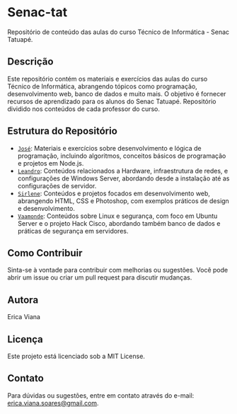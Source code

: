 # Senac-tat

Repositório de conteúdo das aulas do curso Técnico de Informática - Senac Tatuapé.

## Descrição

Este repositório contém os materiais e exercícios das aulas do curso Técnico de Informática, abrangendo tópicos como programação, desenvolvimento web, banco de dados e muito mais. O objetivo é fornecer recursos de aprendizado para os alunos do Senac Tatuapé. Repositório dividido nos conteúdos de cada professor do curso.

## Estrutura do Repositório

- [`José`](https://github.com/ericaviana12/Senac-tat/tree/main/Jose): Materiais e exercícios sobre desenvolvimento e lógica de programação, incluindo algoritmos, conceitos básicos de programação e projetos em Node.js.
- [`Leandro`](https://github.com/ericaviana12/Senac-tat/tree/main/Leandro): Conteúdos relacionados a Hardware, infraestrutura de redes, e configurações de Windows Server, abordando desde a instalação até as configurações de servidor.
- [`Sirlene`](https://github.com/ericaviana12/Senac-tat/tree/main/Sirlene): Conteúdos e projetos focados em desenvolvimento web, abrangendo HTML, CSS e Photoshop, com exemplos práticos de design e desenvolvimento.
- [`Vaamonde`](https://github.com/ericaviana12/Senac-tat/tree/main/Vaamonde): Conteúdos sobre Linux e segurança, com foco em Ubuntu Server e o projeto Hack Cisco, abordando também banco de dados e práticas de segurança em servidores.

## Como Contribuir

Sinta-se à vontade para contribuir com melhorias ou sugestões. Você pode abrir um issue ou criar um pull request para discutir mudanças.

## Autora

Erica Viana

## Licença

Este projeto está licenciado sob a MIT License.

## Contato

Para dúvidas ou sugestões, entre em contato através do e-mail: [erica.viana.soares@gmail.com](mailto:erica.viana.soares@gmail.com).

